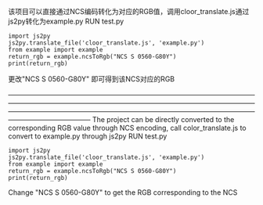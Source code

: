 该项目可以直接通过NCS编码转化为对应的RGB值，调用cloor_translate.js通过js2py转化为example.py
RUN test.py
```
import js2py
js2py.translate_file('cloor_translate.js', 'example.py')
from example import example
return_rgb = example.ncsToRgb("NCS S 0560-G80Y")
print(return_rgb)
```
更改"NCS S 0560-G80Y" 即可得到该NCS对应的RGB

————————————————————————————————————————————————————————————————————————————————————————————————————————————————————————
The project can be directly converted to the corresponding RGB value through NCS encoding,
call color_translate.js to convert to example.py through js2py
RUN test.py
```
import js2py
js2py.translate_file('cloor_translate.js', 'example.py')
from example import example
return_rgb = example.ncsToRgb("NCS S 0560-G80Y")
print(return_rgb)
```
Change "NCS S 0560-G80Y" to get the RGB corresponding to the NCS